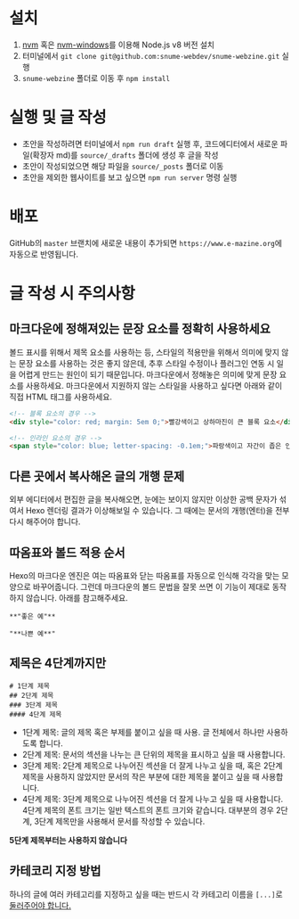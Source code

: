 # 설치

1. [nvm](https://github.com/creationix/nvm) 혹은 [nvm-windows](https://github.com/coreybutler/nvm-windows)를 이용해 Node.js v8 버전 설치
1. 터미널에서 `git clone git@github.com:snume-webdev/snume-webzine.git` 실행
1. `snume-webzine` 폴더로 이동 후 `npm install`

# 실행 및 글 작성

- 초안을 작성하려면 터미널에서 `npm run draft` 실행 후, 코드에디터에서 새로운 파일(확장자 md)를 `source/_drafts` 폴더에 생성 후 글을 작성
- 초안이 작성되었으면 해당 파일을 `source/_posts` 폴더로 이동
- 초안을 제외한 웹사이트를 보고 싶으면 `npm run server` 명령 실행

# 배포

GitHub의 `master` 브랜치에 새로운 내용이 추가되면 `https://www.e-mazine.org`에 자동으로 반영됩니다.

# 글 작성 시 주의사항

## 마크다운에 정해져있는 문장 요소를 정확히 사용하세요

볼드 표시를 위해서 제목 요소를 사용하는 등, 스타일의 적용만을 위해서 의미에 맞지 않는 문장 요소를 사용하는 것은 좋지 않은데, 추후 스타일 수정이나 플러그인 연동 시 일을 어렵게 만드는 원인이 되기 때문입니다.
마크다운에서 정해놓은 의미에 맞게 문장 요소를 사용하세요. 마크다운에서 지원하지 않는 스타일을 사용하고 싶다면 아래와 같이 직접 HTML 태그를 사용하세요.

```html
<!-- 블록 요소의 경우 -->
<div style="color: red; margin: 5em 0;">빨강색이고 상하마진이 큰 블록 요소</div>

<!-- 인라인 요소의 경우 -->
<span style="color: blue; letter-spacing: -0.1em;">파랑색이고 자간이 좁은 인라인 요소</span>
```

## 다른 곳에서 복사해온 글의 개행 문제

외부 에디터에서 편집한 글을 복사해오면, 눈에는 보이지 않지만 이상한 공백 문자가 섞여서 Hexo 렌더링 결과가 이상해보일 수 있습니다. 그 때에는 문서의 개행(엔터)을 전부 다시 해주어야 합니다.

## 따옴표와 볼드 적용 순서

Hexo의 마크다운 엔진은 여는 따옴표와 닫는 따옴표를 자동으로 인식해 각각을 맞는 모양으로 바꾸어줍니다. 그런데 마크다운의 볼드 문법을 잘못 쓰면 이 기능이 제대로 동작하지 않습니다. 아래를 참고해주세요.

```
**"좋은 예"**

"**나쁜 예**"
```

## 제목은 4단계까지만

```
# 1단계 제목
## 2단계 제목
### 3단계 제목
#### 4단계 제목
```

- 1단계 제목: 글의 제목 혹은 부제를 붙이고 싶을 때 사용. 글 전체에서 하나만 사용하도록 합니다.
- 2단계 제목: 문서의 섹션을 나누는 큰 단위의 제목을 표시하고 싶을 때 사용합니다.
- 3단계 제목: 2단계 제목으로 나누어진 섹션을 더 잘게 나누고 싶을 때, 혹은 2단계 제목을 사용하지 않았지만 문서의 작은 부분에 대한 제목을 붙이고 싶을 때 사용합니다.
- 4단계 제목: 3단계 제목으로 나누어진 섹션을 더 잘게 나누고 싶을 때 사용합니다. 4단계 제목의 폰트 크기는 일반 텍스트의 폰트 크기와 같습니다. 대부분의 경우 2단계, 3단계 제목만을 사용해서 문서를 작성할 수 있습니다.

**5단계 제목부터는 사용하지 않습니다**

## 카테코리 지정 방법

하나의 글에 여러 카테고리를 지정하고 싶을 때는 반드시 각 카테고리 이름을 `[...]`로 [둘러주어야 합니다.](https://hexo.io/docs/front-matter.html#Categories-amp-Tags)
